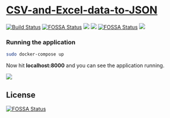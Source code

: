 # [CSV-and-Excel-data-to-JSON](https://parser.dineshsonachalam.me/)

[![Build Status](https://api.travis-ci.com/CSV-and-Excel-data-to-JSON.svg?branch=master)](https://travis-ci.com/CSV-and-Excel-data-to-JSON)
[![FOSSA Status](https://app.fossa.io/api/projects/git%2Bgithub.com%2Fdineshsonachalam%2FCSV-and-Excel-data-to-JSON.svg?type=shield)](https://app.fossa.io/projects/git%2Bgithub.com%2Fdineshsonachalam%2FCSV-and-Excel-data-to-JSON?ref=badge_shield)
[![](https://goreportcard.com/badge/github.com/CSV-and-Excel-data-to-JSON)](https://goreportcard.com/report/github.com/CSV-and-Excel-data-to-JSON)
[![](https://img.shields.io/docker/pulls/parser.svg)](https://hub.docker.com/r/parser)
[![FOSSA Status](https://app.fossa.io/api/projects/git%2Bgithub.com%2Fdineshsonachalam%2FCSV-and-Excel-data-to-JSON.svg?type=shield)](https://app.fossa.io/projects/git%2Bgithub.com%2Fdineshsonachalam%2FCSV-and-Excel-data-to-JSON?ref=badge_shield)
[![](https://img.shields.io/badge/license-MIT-green.svg)](https://github.com/CSV-and-Excel-data-to-JSON/blob/master/LICENSE)
### Running the application

```sh
sudo docker-compose up
```
Now hit **localhost:8000** and you can see the application running.

![](https://i.imgur.com/YUclzUc.png)



## License
[![FOSSA Status](https://app.fossa.io/api/projects/git%2Bgithub.com%2Fdineshsonachalam%2FCSV-and-Excel-data-to-JSON.svg?type=large)](https://app.fossa.io/projects/git%2Bgithub.com%2Fdineshsonachalam%2FCSV-and-Excel-data-to-JSON?ref=badge_large)



